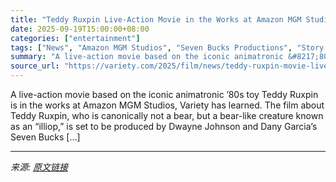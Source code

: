 ```yaml
---
title: "Teddy Ruxpin Live-Action Movie in the Works at Amazon MGM Studios From Seven Bucks, Story Kitchen (EXCLUSIVE)"
date: 2025-09-19T15:00:00+08:00
categories: ["entertainment"]
tags: ["News", "Amazon MGM Studios", "Seven Bucks Productions", "Story Kitchen", "Teddy Ruxpin"]
summary: "A live-action movie based on the iconic animatronic &#8217;80s toy Teddy Ruxpin is in the works at Amazon MGM Studios, Variety has learned. The film about Teddy Ruxpin, who is canonically not a bear, "
source_url: "https://variety.com/2025/film/news/teddy-ruxpin-movie-live-action-amazon-1236523915/"
---
```


A live-action movie based on the iconic animatronic &#8217;80s toy Teddy Ruxpin is in the works at Amazon MGM Studios, Variety has learned. The film about Teddy Ruxpin, who is canonically not a bear, but a bear-like creature known as an “illiop,&#8221; is set to be produced by Dwayne Johnson and Dany Garcia&#8217;s Seven Bucks [&#8230;]

---

*来源: [原文链接](https://variety.com/2025/film/news/teddy-ruxpin-movie-live-action-amazon-1236523915/)*
